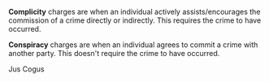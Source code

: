 **Complicity** charges are when an individual actively assists/encourages the commission of a crime directly or indirectly. This requires the crime to have occurred.

**Conspiracy** charges are when an individual agrees to commit a crime with another party. This doesn't require the crime to have occurred.

Jus Cogus